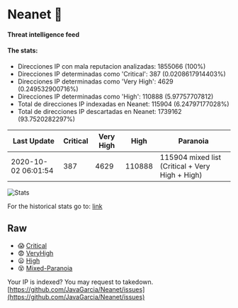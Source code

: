 # Neanet :hocho:
#### Threat intelligence feed
#### The stats:

- Direcciones IP con mala reputacion analizadas: 1855066 (100%)
- Direcciones IP determinadas como 'Critical':  387 (0.0208617914403%)
- Direcciones IP determinadas como 'Very High':  4629 (0.249532900716%)
- Direcciones IP determinadas como 'High':  110888 (5.97757707812)
- Total de direcciones IP indexadas en Neanet:  115904 (6.24797177028%)
- Total de direcciones IP descartadas en Neanet:  1739162 (93.7520282297%)

| Last Update | Critical | Very High | High | Paranoia |
| --- | --- | --- | --- | --- |
| 2020-10-02 06:01:54 | 387 | 4629 | 110888 | 115904 mixed list (Critical + Very High + High)|

![Stats](https://docs.google.com/spreadsheets/d/e/2PACX-1vSnaNMIXVabIpDJjufMlzH7poXnshF3mgd8Is1g9ytUEzVsP5my4Trn8f-xkoLLQ38xpL3HtmUexLo6/pubchart?oid=501124687&format=image)

For the historical stats go to: [link](/stats.csv)
## Raw
- :scream: [Critical](https://raw.githubusercontent.com/JavaGarcia/Neanet/master/blacklists/neanet_critical.txt)
- :fearful: [VeryHigh](https://raw.githubusercontent.com/JavaGarcia/Neanet/master/blacklists/neanet_veryHigh.txtt)
- :frowning: [High](https://raw.githubusercontent.com/JavaGarcia/Neanet/master/blacklists/neanet_high.txt)
- :dizzy_face: [Mixed-Paranoia](https://raw.githubusercontent.com/JavaGarcia/Neanet/master/blacklists/neanet_all.txt)


Your IP is indexed? You may request to takedown. [https://github.com/JavaGarcia/Neanet/issues](https://github.com/JavaGarcia/Neanet/issues)






































































































































































































































































































































































































































































































































































































































































































































































































































































































































































































































































































































































































